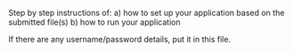 Step by step instructions of:
a) how to set up your application based on the submitted file(s)
b) how to run your application

If there are any username/password details, put it in this file.
